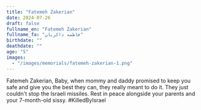 ```yaml
---
title: "Fatemeh Zakerian"
date: 2024-07-26
draft: false
fullname_en: "Fatemeh Zakerian"
fullname_fa: "فاطمه ذاکریان"
birthdate: ""
deathdate: ""
age: "5"
images:
  - "/images/memorials/fatemeh-zakerian-1.png"
---
```


Fatemeh Zakerian,
Baby, when mommy and daddy promised to keep you safe and give you the best they can, they really meant to do it. They just couldn't stop the Israeli missiles. Rest in peace alongside your parents and your 7-month-old sissy.
#KilledByIsrael